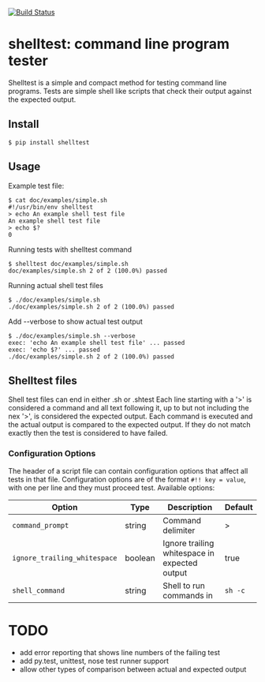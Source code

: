 [![Build Status](https://travis-ci.org/jthacker/shelltest.svg?branch=master)](https://travis-ci.org/jthacker/shelltest)

# shelltest: command line program tester
Shelltest is a simple and compact method for testing command line programs.
Tests are simple shell like scripts that check their output against the expected output.


## Install
```
$ pip install shelltest
```

## Usage
Example test file:
```
$ cat doc/examples/simple.sh
#!/usr/bin/env shelltest
> echo An example shell test file
An example shell test file
> echo $?
0
```

Running tests with shelltest command
```
$ shelltest doc/examples/simple.sh
doc/examples/simple.sh 2 of 2 (100.0%) passed
```

Running actual shell test files
```
$ ./doc/examples/simple.sh
./doc/examples/simple.sh 2 of 2 (100.0%) passed
```

Add --verbose to show actual test output
```
$ ./doc/examples/simple.sh --verbose
exec: 'echo An example shell test file' ... passed
exec: 'echo $?' ... passed
./doc/examples/simple.sh 2 of 2 (100.0%) passed
```

## Shelltest files
Shell test files can end in either .sh or .shtest
Each line starting with a '>' is considered a command and all text following it,
up to but not including the nex '>', is considered the expected output.
Each command is executed and the actual output is compared to the expected output.
If they do not match exactly then the test is considered to have failed.

### Configuration Options
The header of a script file can contain configuration options that affect all tests in that file.
Configuration options are of the format `#!! key = value`, with one per line and they must proceed test.
Available options:

| Option                       | Type    | Description                                   | Default |
| ---------------------------- | ------- | --------------------------------------------- | ------- |
| `command_prompt`             | string  | Command delimiter                             | >       |
| `ignore_trailing_whitespace` | boolean | Ignore trailing whitespace in expected output | true    |
| `shell_command`              | string  | Shell to run commands in                      | `sh -c` |



# TODO
* add error reporting that shows line numbers of the failing test
* add py.test, unittest, nose test runner support
* allow other types of comparison between actual and expected output
